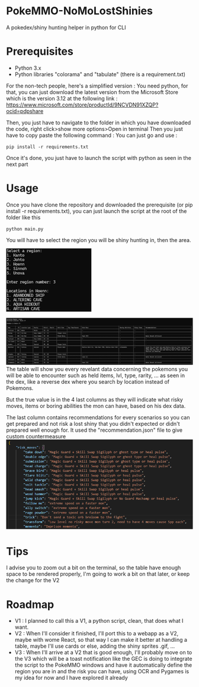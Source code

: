 # PokeMMO-NoMoLostShinies
A pokedex/shiny hunting helper in python for CLI

# Prerequisites
- Python 3.x
- Python libraries "colorama" and "tabulate" (there is a requirement.txt)

For the non-tech people, here's a simplified version : 
You need python, for that, you can just download the latest version from the Microsoft Store which is the version 3.12 at the following link : https://www.microsoft.com/store/productId/9NCVDN91XZQP?ocid=pdpshare

Then, you just have to navigate to the folder in which you have downloaded the code, right click>show more options>Open in terminal
Then you just have to copy paste the following command : 
You can just go and use :
```
pip install -r requirements.txt
```
Once it's done, you just have to launch the script with python as seen in the next part

# Usage
Once you have clone the repository and downloaded the prerequisite (or pip install -r requirements.txt), you can just launch the script at the root of the folder like this 
```
python main.py
```

You will have to select the region you will be shiny hunting in, then the area.

![Alt text](assets/selection.png)

![Alt text](assets/table.png)
The table will show you every revelant data concerning the pokemons you will be able to encounter such as held items, lvl, type, rarity, ... as seen in the dex, like a reverse dex where you search by location instead of Pokemons.

But the true value is in the 4 last columns as they will indicate what risky moves, items or boring abilities the mon can have, based on his dex data.

The last column contains recommendations for every scenarios so you can get prepared and not risk a lost shiny that you didn't expected or didn't prepared well enough for.
It used the "recommendation.json" file to give custom countermeasure
![Alt text](assets/recommendations.png)

# Tips
I advise you to zoom out a bit on the terminal, so the table have enough space to be rendered properly, I'm going to work a bit on that later, or keep the change for the V2


# Roadmap
- V1 : I planned to call this a V1, a python script, clean, that does what I want.
- V2 : When I'll consider it finished, I'll port this to a webapp as a V2, maybe with wome React, so that way I can make it better at handling a table, maybe I'll use cards or else, adding the shiny sprites .gif, ...
- V3 : When I'll arrive at a V2 that is good enough, I'll probably move on to the V3 which will be a toast notification like the GEC is doing to integrate the script to the PokeMMO windows and have it automatically define the region you are in and the risk you can have, using OCR and Pygames is my idea for now and I have explored it already